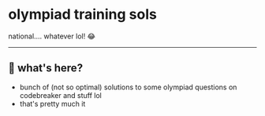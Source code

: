# olympiad training sols

national.... whatever lol! :joy:

---

## 🤔 what's here?

- bunch of (not so optimal) solutions to some olympiad questions on codebreaker and stuff lol
- that's pretty much it
